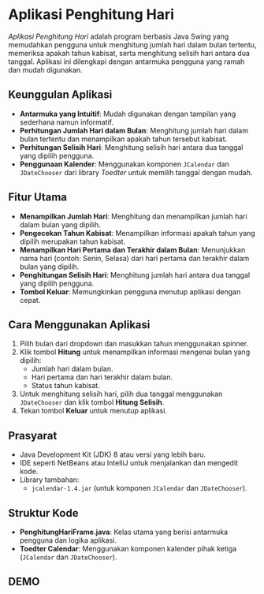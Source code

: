 # Aplikasi Penghitung Hari

*Aplikasi Penghitung Hari* adalah program berbasis Java Swing yang memudahkan pengguna untuk menghitung jumlah hari dalam bulan tertentu, memeriksa apakah tahun kabisat, serta menghitung selisih hari antara dua tanggal. Aplikasi ini dilengkapi dengan antarmuka pengguna yang ramah dan mudah digunakan.

## Keunggulan Aplikasi

- **Antarmuka yang Intuitif**: Mudah digunakan dengan tampilan yang sederhana namun informatif.
- **Perhitungan Jumlah Hari dalam Bulan**: Menghitung jumlah hari dalam bulan tertentu dan menampilkan apakah tahun tersebut kabisat.
- **Perhitungan Selisih Hari**: Menghitung selisih hari antara dua tanggal yang dipilih pengguna.
- **Penggunaan Kalender**: Menggunakan komponen `JCalendar` dan `JDateChooser` dari library *Toedter* untuk memilih tanggal dengan mudah.

## Fitur Utama

- **Menampilkan Jumlah Hari**: Menghitung dan menampilkan jumlah hari dalam bulan yang dipilih.
- **Pengecekan Tahun Kabisat**: Menampilkan informasi apakah tahun yang dipilih merupakan tahun kabisat.
- **Menampilkan Hari Pertama dan Terakhir dalam Bulan**: Menunjukkan nama hari (contoh: Senin, Selasa) dari hari pertama dan terakhir dalam bulan yang dipilih.
- **Penghitungan Selisih Hari**: Menghitung jumlah hari antara dua tanggal yang dipilih pengguna.
- **Tombol Keluar**: Memungkinkan pengguna menutup aplikasi dengan cepat.

## Cara Menggunakan Aplikasi

1. Pilih bulan dari dropdown dan masukkan tahun menggunakan spinner.
2. Klik tombol **Hitung** untuk menampilkan informasi mengenai bulan yang dipilih:
   - Jumlah hari dalam bulan.
   - Hari pertama dan hari terakhir dalam bulan.
   - Status tahun kabisat.
3. Untuk menghitung selisih hari, pilih dua tanggal menggunakan `JDateChooser` dan klik tombol **Hitung Selisih**.
4. Tekan tombol **Keluar** untuk menutup aplikasi.

## Prasyarat

- Java Development Kit (JDK) 8 atau versi yang lebih baru.
- IDE seperti NetBeans atau IntelliJ untuk menjalankan dan mengedit kode.
- Library tambahan:
  - `jcalendar-1.4.jar` (untuk komponen `JCalendar` dan `JDateChooser`).

## Struktur Kode

- **PenghitungHariFrame.java**: Kelas utama yang berisi antarmuka pengguna dan logika aplikasi.
- **Toedter Calendar**: Menggunakan komponen kalender pihak ketiga (`JCalendar` dan `JDateChooser`).

## DEMO

